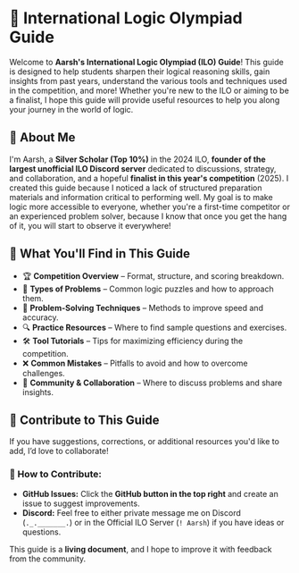 # 🧠 International Logic Olympiad Guide

Welcome to **Aarsh's International Logic Olympiad (ILO) Guide**!
This guide is designed to help students sharpen their logical reasoning skills, 
gain insights from past years, understand the various tools and techniques used in the competition, and more!
Whether you're new to the ILO or aiming to be a finalist,
I hope this guide will provide useful resources to help you along your journey in the world of logic.

## 👋 About Me
I'm Aarsh,
a **Silver Scholar (Top 10%)**
in the 2024 ILO, **founder of the largest unofficial ILO Discord server** dedicated to discussions,
strategy, and collaboration, and a hopeful **finalist in this year's competition** (2025).
I created this guide because I noticed a lack of structured preparation materials and information critical to performing well. 
My goal is to make logic more accessible to everyone,
whether you're a first-time competitor or an experienced problem solver, because I know that once you get the hang of it,
you will start to observe it everywhere!

## 📖 What You'll Find in This Guide
- 🏆 **Competition Overview** – Format, structure, and scoring breakdown.
- 🧩 **Types of Problems** – Common logic puzzles and how to approach them.
- 🎯 **Problem-Solving Techniques** – Methods to improve speed and accuracy.
- 🔍 **Practice Resources** – Where to find sample questions and exercises.
- 🛠 **Tool Tutorials** – Tips for maximizing efficiency during the competition.
- ❌ **Common Mistakes** – Pitfalls to avoid and how to overcome challenges.
- 💬 **Community & Collaboration** – Where to discuss problems and share insights.

## 🔧 Contribute to This Guide
If you have suggestions, corrections, or additional resources you'd like to add, I’d love to collaborate!

### 📌 How to Contribute:
- **GitHub Issues:** Click the **GitHub button in the top right** and create an issue to suggest improvements.
- **Discord:**
  Feel free to either private message me on Discord (``._._______.``) or in the Official ILO Server (``! Aarsh``) if you 
have ideas or questions.

This guide is a **living document**, and I hope to improve it with feedback from the community.